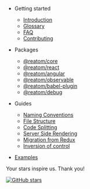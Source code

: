 - Getting started

  - [Introduction](/)
  - [Glossary](/glossary.md)
  - [FAQ](/faq.md)
  - [Contributing](/contributing.md)

- Packages

  - [@reatom/core](/modules/_reatom_core.md)
  - [@reatom/react](/modules/_reatom_react.md)
  - [@reatom/angular](/modules/_reatom_/angular.md)
  - [@reatom/observable](/modules/_reatom_observable.md)
  - [@reatom/babel-plugin](/modules/_reatom_babel_plugin.md)
  - [@reatom/debug](/modules/_reatom_debug.md)

- Guides
  - [Naming Conventions](/guides/naming-conventions.md)
  - [File Structure](/guides/file-structure.md)
  - [Code Splitting](/guides/code-splitting.md)
  - [Server Side Rendering](/guides/server-side-rendering.md)
  - [Migration from Redux](/guides/migration-from-redux.md)
  - [Inversion of control](/guides/IoC.md)

* [Examples](/examples.md)

<div class='stars'>

<div class='stars__message'>
Your stars inspire us. Thank you!
</div>

<div class='stars__button'>

[![GitHub stars](https://img.shields.io/github/stars/artalar/reatom?label=Add%20star&style=social)](https://github.com/artalar/reatom)

</div>

</div>
